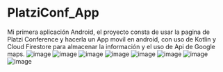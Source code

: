 # PlatziConf_App
Mi primera aplicación Android, el proyecto consta de usar la pagina de Platzi Conference y hacerla un App movil en android, con uso de Kotlin y Cloud Firestore para almacenar la información y el uso de 
Api de Google maps.
![image](https://user-images.githubusercontent.com/60903552/127709277-c1f90dcb-ea5e-4667-9103-96bc6ae1e569.png)
![image](https://user-images.githubusercontent.com/60903552/127709622-a8a33597-44f4-4412-a821-dc20e6c34d30.png)
![image](https://user-images.githubusercontent.com/60903552/127709661-92068c14-86bc-4cea-b4b5-14d5c580681e.png)
![image](https://user-images.githubusercontent.com/60903552/127709678-bf2d75a9-7267-4016-a32b-60b86e3a7f54.png)
![image](https://user-images.githubusercontent.com/60903552/127709701-75405fb8-9621-40b0-b120-7a7aef8cd4cb.png)
![image](https://user-images.githubusercontent.com/60903552/127709716-f112b1f7-7860-4206-922c-a96f447e5798.png)
![image](https://user-images.githubusercontent.com/60903552/127709737-1bafe367-f2b2-4124-ab0e-01438f452fe4.png)
![image](https://user-images.githubusercontent.com/60903552/127709749-5b357202-73c9-4288-bc43-179238bc4745.png)

